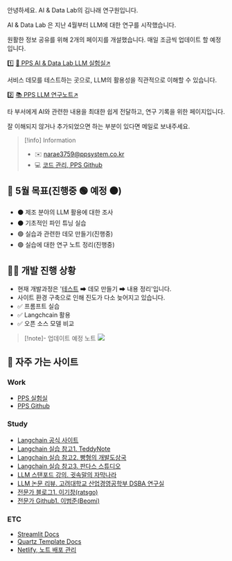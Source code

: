 
안녕하세요. AI & Data Lab의 김나래 연구원입니다. 

AI & Data Lab 은 지난 4월부터 LLM에 대한 연구를 시작했습니다. 

원활한 정보 공유를 위해 2개의 페이지를 개설했습니다. 매일 조금씩 업데이트 할 예정입니다.

1️⃣ [🧪 PPS AI & Data Lab LLM 실험실↗](https://ppsystem.streamlit.app/)

서비스 데모를 테스트하는 곳으로, LLM의 활용성을 직관적으로 이해할 수 있습니다.

2️⃣ [📚 PPS LLM 연구노트↗](https://ppsystem.netlify.app/)

타 부서에게 AI와 관련한 내용을 최대한 쉽게 전달하고, 연구 기록을 위한 페이지입니다.

잘 이해되지 않거나 추가되었으면 하는 부분이 있다면 메일로 보내주세요.

> [!info] Information
>* ✉️ [narae3759@ppsystem.co.kr](https://ppsystem.daouoffice.com/app/mail)
>* 💻 [코드 관리, PPS Github](https://github.com/narae3759/PPS) 

## 🎯 5월 목표(진행중 🟢 예정 ⚫)

- ⚫ 제조 분야의 LLM 활용에 대한 조사
- ⚫ 기초적인 파인 튜닝 실습
- 🟢 실습과 관련한 데모 만들기(진행중)
- 🟢 실습에 대한 연구 노트 정리(진행중)

## 🏃‍♂️ 개발 진행 상황

* 현재 개발과정은 '[테스트](https://github.com/narae3759/PPS/tree/main/exercise) ➡ 데모 만들기 ➡ 내용 정리'입니다.
* 사이트 환경 구축으로 인해 진도가 다소 늦어지고 있습니다.
* ✅ 프롬프트 실습
* ✅ Langchcain 활용
* ✅ 오픈 소스 모델 비교

> [!note]- 업데이트 예정 노트
> ![](https://imgur.com/poquAmD.png)

## 🔗 자주 가는 사이트

### Work
* [PPS 실험실](https://ppsystem.streamlit.app/)
* [PPS Github](https://github.com/narae3759/PPS)
### Study
* [Langchain 공식 사이트](https://python.langchain.com/v0.1/docs/get_started/introduction/)
* [Langchain 실습 참고1. TeddyNote](https://wikidocs.net/book/14314)
* [Langchain 실습 참고2. 빵형의 개발도상국](https://www.youtube.com/@bbanghyong/videos)
* [Langchain 실습 참고3. 판다스 스튜디오](https://www.youtube.com/@pandas-data-studio/playlists)
* [LLM 스탠포드 강의. 귓속말의 자막나라](https://www.youtube.com/@user-nj1xr6vk6d/playlists)
* [LLM 논문 리뷰. 고려대학교 산업경영공학부 DSBA 연구실](https://www.youtube.com/@dsba2979/playlists)
* [전문가 블로그1. 이기창(ratsgo)](https://ratsgo.github.io/blog/categories/)
* [전문가 Github1. 이범준(Beomi)](https://junbuml.ee/)
### ETC
* [Streamlit Docs](https://docs.streamlit.io/)
* [Quartz Template Docs](https://quartz.jzhao.xyz/)
* [Netlify, 노트 배포 관리](https://www.netlify.com/)